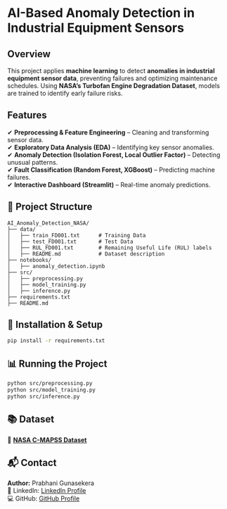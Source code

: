 # AI-Based Anomaly Detection in Industrial Equipment Sensors

## Overview
This project applies **machine learning** to detect **anomalies in industrial equipment sensor data**, preventing failures and optimizing maintenance schedules. Using **NASA’s Turbofan Engine Degradation Dataset**, models are trained to identify early failure risks.

## Features
✔ **Preprocessing & Feature Engineering** – Cleaning and transforming sensor data.  
✔ **Exploratory Data Analysis (EDA)** – Identifying key sensor anomalies.  
✔ **Anomaly Detection (Isolation Forest, Local Outlier Factor)** – Detecting unusual patterns.  
✔ **Fault Classification (Random Forest, XGBoost)** – Predicting machine failures.  
✔ **Interactive Dashboard (Streamlit)** – Real-time anomaly predictions.  

## 📂 Project Structure
```plaintext
AI_Anomaly_Detection_NASA/
├── data/
│   ├── train_FD001.txt      # Training Data
│   ├── test_FD001.txt       # Test Data
│   ├── RUL_FD001.txt        # Remaining Useful Life (RUL) labels
│   ├── README.md            # Dataset description
├── notebooks/
│   ├── anomaly_detection.ipynb
├── src/
│   ├── preprocessing.py
│   ├── model_training.py
│   ├── inference.py
├── requirements.txt
├── README.md
```

## 🚀 Installation & Setup
```bash
pip install -r requirements.txt
```

## 📊 Running the Project
```bash
python src/preprocessing.py
python src/model_training.py
python src/inference.py
```

## 📚 Dataset
🔗 **[NASA C-MAPSS Dataset](https://www.nasa.gov/content/prognostics-center-of-excellence-data-set-repository)**

## 📬 Contact
**Author:** Prabhani Gunasekera  
🔗 LinkedIn: [LinkedIn Profile](https://www.linkedin.com/in/prabhanigunasekera/)  
💻 GitHub: [GitHub Profile](https://github.com/prabhanig)  

